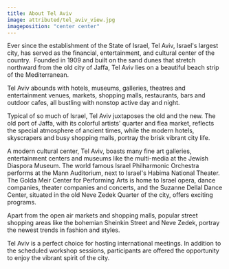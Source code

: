 ```yaml
---
title: About Tel Aviv
image: attributed/tel_aviv_view.jpg
imageposition: "center center"
---
```


Ever since the establishment of the State of Israel, Tel Aviv, Israel's largest city, has served as the financial, entertainment, and cultural center of the country.  Founded in 1909 and built on the sand dunes that stretch northward from the old city of Jaffa, Tel Aviv lies on a beautiful beach strip of the Mediterranean.

Tel Aviv abounds with hotels, museums, galleries, theatres and entertainment venues, markets, shopping malls, restaurants, bars and outdoor cafes, all bustling with nonstop active day and night.

Typical of so much of Israel, Tel Aviv juxtaposes the old and the new. The old port of Jaffa, with its colorful artists' quarter and flea market, reflects the special atmosphere of ancient times, while the modern hotels, skyscrapers and busy shopping malls, portray the brisk vibrant city life.

A modern cultural center, Tel Aviv, boasts many fine art galleries, entertainment centers and museums like the multi-media at the Jewish Diaspora Museum. The world famous Israel Philharmonic Orchestra performs at the Mann Auditorium, next to Israel's Habima National Theater. The Golda Meir Center for Performing Arts is home to Israel opera, dance companies, theater companies and concerts, and the Suzanne Dellal Dance Center, situated in the old Neve Zedek Quarter of the city, offers exciting programs.

Apart from the open air markets and shopping malls, popular street shopping areas like the bohemian Sheinkin Street and Neve Zedek, portray the newest trends in fashion and styles.

Tel Aviv is a perfect choice for hosting international meetings. In addition to the scheduled workshop sessions, participants are offered the opportunity to enjoy the vibrant spirit of the city.